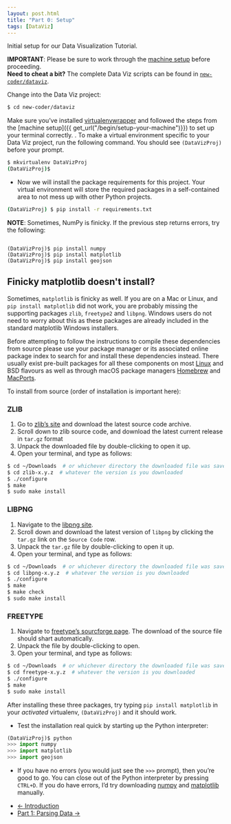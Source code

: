 ```yaml
---
layout: post.html
title: "Part 0: Setup"
tags: [DataViz]
---
```


Initial setup for our Data Visualization Tutorial.


<div class="well">
<b>IMPORTANT</b>: Please be sure to work through the <a href="{{ get_url("/begin/setup-your-machine")}}">machine setup</a> before proceeding.
</div>


<div class="well">
<b>Need to cheat a bit?</b> The complete Data Viz scripts can be found in <a href="https://github.com/econchick/new-coder/tree/master/dataviz"><code>new-coder/dataviz</code></a>.
</div>

Change into the Data Viz project:

```bash
$ cd new-coder/dataviz
```


Make sure you’ve installed [virtualenvwrapper](http://pypi.python.org/pypi/virtualenvwrapper) and followed the steps from the [machine setup]({{ get_url("/begin/setup-your-machine")}}) to set up your terminal correctly.
.
To make a virtual environment specific to your Data Viz project, run the following command. You should see `(DataVizProj)` before your prompt.

```bash
$ mkvirtualenv DataVizProj
(DataVizProj)$
```
* Now we will install the package requirements for this project. Your virtual environment will store the required packages in a self-contained area to not mess up with other Python projects.

```bash
(DataVizProj) $ pip install -r requirements.txt
```
<div class="well">
<b>NOTE</b>: Sometimes, NumPy is finicky. If the previous step returns errors, try the following:
<pre><code>
(DataVizProj)$ pip install numpy
(DataVizProj)$ pip install matplotlib
(DataVizProj)$ pip install geojson
</code></pre>
</div>

## Finicky matplotlib doesn't install?

Sometimes, `matplotlib` is finicky as well. If you are on a Mac or Linux, and `pip install matplotlib` did not work, you are probably missing the supporting packages `zlib`, `freetype2` and `libpng`. Windows users do not need to worry about this as these packages are already included in the standard matplotlib Windows installers.

Before attempting to follow the instructions to compile these dependencies from source please use your package manager or its associated online package index to search for and install these dependencies instead. There usually exist pre-built packages for all these components on most [Linux](https://www.linode.com/docs/tools-reference/linux-package-management/) and BSD flavours as well as through macOS package managers [Homebrew](http://brew.sh) and [MacPorts](https://www.macports.org).

To install from source (order of installation is important here):

### ZLIB

1. Go to [zlib’s site](http://www.zlib.net/) and download the latest source code archive.
2. Scroll down to zlib source code, and download the latest current release in `tar.gz` format
3. Unpack the downloaded file by double-clicking to open it up.
4. Open your terminal, and type as follows:

```bash
$ cd ~/Downloads  # or whichever directory the downloaded file was saved into
$ cd zlib-x.y.z  # whatever the version is you downloaded
$ ./configure
$ make
$ sudo make install
```

### LIBPNG

1. Navigate to the [libpng site](http://www.libpng.org/pub/png/libpng.html).
2. Scroll down and download the latest version of `libpng`  by clicking the `tar.gz` link on the `Source Code` row.
3. Unpack the `tar.gz` file by double-clicking to open it up.
4. Open your terminal, and type as follows:

```bash
$ cd ~/Downloads  # or whichever directory the downloaded file was saved into
$ cd libpng-x.y.z  # whatever the version is you downloaded
$ ./configure
$ make
$ make check
$ sudo make install
```

### FREETYPE

1. Navigate to [freetype’s sourcforge page](http://sourceforge.net/projects/freetype/files/latest/download?source=files). The download of the source file should shart automatically.
2. Unpack the file by double-clicking to open.
3. Open your terminal, and type as follows:

```bash
$ cd ~/Downloads  # or whichever directory the downloaded file was saved into
$ cd freetype-x.y.z  # whatever the version is you downloaded
$ ./configure
$ make
$ sudo make install
```

After installing these three packages, try typing `pip install matplotlib` in your *activated* virtualenv, `(DataVizProj)` and it should work.


* Test the installation real quick by starting up the Python interpreter:

```python
(DataVizProj)$ python
>>> import numpy
>>> import matplotlib
>>> import geojson
```
* If you have no errors (you would just see the `>>>` prompt), then you’re good to go. You can close out of the Python interpreter by pressing `CTRL+D`. If you do have errors, I’d try downloading [numpy](http://scipy.org/Download) and [matplotlib](http://matplotlib.org/downloads.html) manually.

<nav>
  <ul class="pager">
    <li class="previous"><a href="{{ get_url('/dataviz/intro/') }}"><span aria-hidden="true">&larr;</span> Introduction</a></li>
    <li class="next"><a href="{{ get_url('/dataviz/part-1/') }}">Part 1: Parsing Data <span aria-hidden="true">&rarr;</span></a></li>
  </ul>
</nav>

